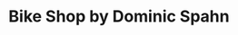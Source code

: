 ---
title: "Bike Shop by Dominic Spahn"
url: /schermbeck/bike-shop-by-dominic-spahn/
shop: Fahrrad
---